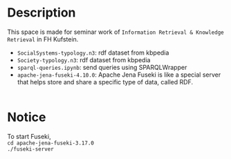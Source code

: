Description
===========
This space is made for seminar work of `Information Retrieval & Knowledge Retrieval` in FH Kufstein.

- `SocialSystems-typology.n3`: rdf dataset from kbpedia
- `Society-typology.n3`: rdf dataset from kbpedia
- `sparql-queries.ipynb`: send queries using SPARQLWrapper
- `apache-jena-fuseki-4.10.0`: 
Apache Jena Fuseki is like a special server that helps store and share a specific type of data, called RDF. <br><br>

Notice
========
To start Fuseki,<br>
`cd apache-jena-fuseki-3.17.0`<br>
`./fuseki-server`